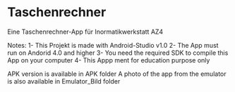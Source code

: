 Taschenrechner
==============
Eine Taschenrechner-App für Inormatikwerkstatt AZ4

Notes:
1- This Projekt is made with Android-Studio v1.0
2- The App must run on Andorid 4.0 and higher
3- You need the required SDK to compile this App on your computer
4- This Appp ment for education purpose only

APK version is available in APK folder
A photo of the app from the emulator is also available in Emulator_Bild folder
